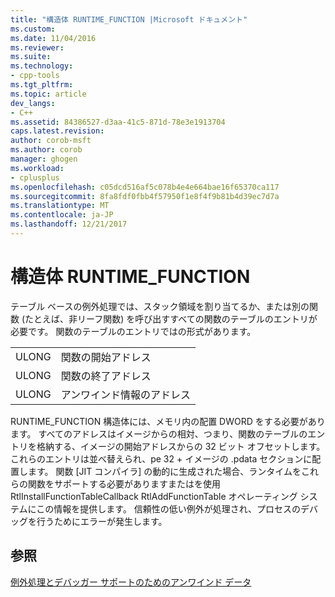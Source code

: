 ```yaml
---
title: "構造体 RUNTIME_FUNCTION |Microsoft ドキュメント"
ms.custom: 
ms.date: 11/04/2016
ms.reviewer: 
ms.suite: 
ms.technology:
- cpp-tools
ms.tgt_pltfrm: 
ms.topic: article
dev_langs:
- C++
ms.assetid: 84386527-d3aa-41c5-871d-78e3e1913704
caps.latest.revision: 
author: corob-msft
ms.author: corob
manager: ghogen
ms.workload:
- cplusplus
ms.openlocfilehash: c05dcd516af5c078b4e4e664bae16f65370ca117
ms.sourcegitcommit: 8fa8fdf0fbb4f57950f1e8f4f9b81b4d39ec7d7a
ms.translationtype: MT
ms.contentlocale: ja-JP
ms.lasthandoff: 12/21/2017
---
```

# <a name="struct-runtimefunction"></a>構造体 RUNTIME_FUNCTION
テーブル ベースの例外処理では、スタック領域を割り当てるか、または別の関数 (たとえば、非リーフ関数) を呼び出すすべての関数のテーブルのエントリが必要です。 関数のテーブルのエントリではの形式があります。  
  
|||  
|-|-|  
|ULONG|関数の開始アドレス|  
|ULONG|関数の終了アドレス|  
|ULONG|アンワインド情報のアドレス|  
  
 RUNTIME_FUNCTION 構造体には、メモリ内の配置 DWORD をする必要があります。 すべてのアドレスはイメージからの相対、つまり、関数のテーブルのエントリを格納する、イメージの開始アドレスからの 32 ビット オフセットします。 これらのエントリは並べ替えられ、pe 32 + イメージの .pdata セクションに配置します。 関数 [JIT コンパイラ] の動的に生成された場合、ランタイムをこれらの関数をサポートする必要がありますまたはを使用 RtlInstallFunctionTableCallback RtlAddFunctionTable オペレーティング システムにこの情報を提供します。 信頼性の低い例外が処理され、プロセスのデバッグを行うためにエラーが発生します。  
  
## <a name="see-also"></a>参照  
 [例外処理とデバッガー サポートのためのアンワインド データ](../build/unwind-data-for-exception-handling-debugger-support.md)